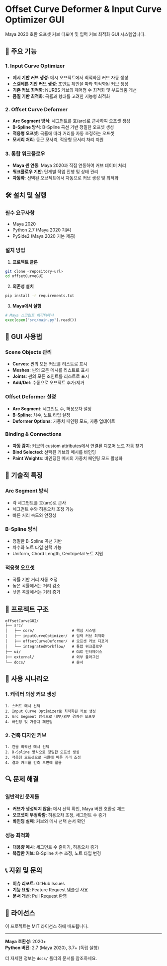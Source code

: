 # Offset Curve Deformer & Input Curve Optimizer GUI

Maya 2020 호환 오프셋 커브 디포머 및 입력 커브 최적화 GUI 시스템입니다.

## 🚀 주요 기능

### 1. Input Curve Optimizer
- **메시 기반 커브 생성**: 메시 오브젝트에서 최적화된 커브 자동 생성
- **스켈레톤 기반 커브 생성**: 조인트 체인을 따라 최적화된 커브 생성
- **기존 커브 최적화**: NURBS 커브의 제어점 수 최적화 및 부드러움 개선
- **품질 기반 최적화**: 곡률과 형태를 고려한 지능형 최적화

### 2. Offset Curve Deformer
- **Arc Segment 방식**: 세그먼트를 호(arc)로 근사하여 오프셋 생성
- **B-Spline 방식**: B-Spline 곡선 기반 정밀한 오프셋 생성
- **적응형 오프셋**: 곡률에 따라 거리를 자동 조정하는 오프셋
- **모서리 처리**: 둥근 모서리, 적응형 모서리 처리 지원

### 3. 통합 워크플로우
- **Maya 씬 연동**: Maya 2020과 직접 연동하여 커브 데이터 처리
- **워크플로우 기반**: 단계별 작업 진행 및 상태 관리
- **자동화**: 선택된 오브젝트에서 자동으로 커브 생성 및 최적화

## 🛠️ 설치 및 실행

### 필수 요구사항
- Maya 2020
- Python 2.7 (Maya 2020 기본)
- PySide2 (Maya 2020 기본 제공)

### 설치 방법

1. **프로젝트 클론**
```bash
git clone <repository-url>
cd offsetCurveGUI
```

2. **의존성 설치**
```bash
pip install -r requirements.txt
```

3. **Maya에서 실행**
```python
# Maya 스크립트 에디터에서
exec(open("src/main.py").read())
```

## 🎨 GUI 사용법

### Scene Objects 관리
- **Curves**: 씬의 모든 커브를 리스트로 표시
- **Meshes**: 씬의 모든 메시를 리스트로 표시  
- **Joints**: 씬의 모든 조인트를 리스트로 표시
- **Add/Del**: 수동으로 오브젝트 추가/제거

### Offset Deformer 설정
- **Arc Segment**: 세그먼트 수, 허용오차 설정
- **B-Spline**: 차수, 노트 타입 설정
- **Deformer Options**: 가중치 페인팅 모드, 자동 업데이트

### Binding & Connections
- **자동 감지**: 커브의 custom attributes에서 연결된 디포머 노드 자동 찾기
- **Bind Selected**: 선택된 커브와 메시를 바인딩
- **Paint Weights**: 바인딩된 메시의 가중치 페인팅 모드 활성화

## 🔧 기술적 특징

### Arc Segment 방식
- 각 세그먼트를 호(arc)로 근사
- 세그먼트 수와 허용오차 조정 가능
- 빠른 처리 속도와 안정성

### B-Spline 방식
- 정밀한 B-Spline 곡선 기반
- 차수와 노트 타입 선택 가능
- Uniform, Chord Length, Centripetal 노트 지원

### 적응형 오프셋
- 곡률 기반 거리 자동 조정
- 높은 곡률에서는 거리 감소
- 낮은 곡률에서는 거리 증가

## 📁 프로젝트 구조

```
offsetCurveGUI/
├── src/
│   ├── core/                 # 핵심 시스템
│   ├── inputCurveOptimizer/  # 입력 커브 최적화
│   ├── offsetCurveDeformer/  # 오프셋 커브 디포머
│   └── integratedWorkflow/   # 통합 워크플로우
├── ui/                       # GUI 인터페이스
├── external/                 # 외부 플러그인
└── docs/                     # 문서
```

## 🎯 사용 시나리오

### 1. 캐릭터 의상 커브 생성
```
1. 스커트 메시 선택
2. Input Curve Optimizer로 최적화된 커브 생성
3. Arc Segment 방식으로 내부/외부 경계선 오프셋
4. 바인딩 및 가중치 페인팅
```

### 2. 건축 디자인 커브
```
1. 건물 외곽선 메시 선택
2. B-Spline 방식으로 정밀한 오프셋 생성
3. 적응형 오프셋으로 곡률에 따른 거리 조정
4. 결과 커브를 건축 도면에 활용
```

## 🔍 문제 해결

### 일반적인 문제들
- **커브가 생성되지 않음**: 메시 선택 확인, Maya 버전 호환성 체크
- **오프셋이 부정확함**: 허용오차 조정, 세그먼트 수 증가
- **바인딩 실패**: 커브와 메시 선택 순서 확인

### 성능 최적화
- **대용량 메시**: 세그먼트 수 줄이기, 허용오차 증가
- **복잡한 커브**: B-Spline 차수 조정, 노트 타입 변경

## 📞 지원 및 문의

- **이슈 리포트**: GitHub Issues
- **기능 요청**: Feature Request 템플릿 사용
- **문서 개선**: Pull Request 환영

## 📄 라이선스

이 프로젝트는 MIT 라이선스 하에 배포됩니다.

---

**Maya 호환성**: 2020+  
**Python 버전**: 2.7 (Maya 2020), 3.7+ (독립 실행)

더 자세한 정보는 `docs/` 폴더의 문서를 참조하세요.

